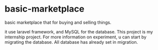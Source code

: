 # basic-marketplace
 basic marketplace that for buying and selling things.

it use laravel framework, and MySQL for the database.
This project is my internship project. For more information on experiment, u can start by migrating the database. All database has already set in migration.

